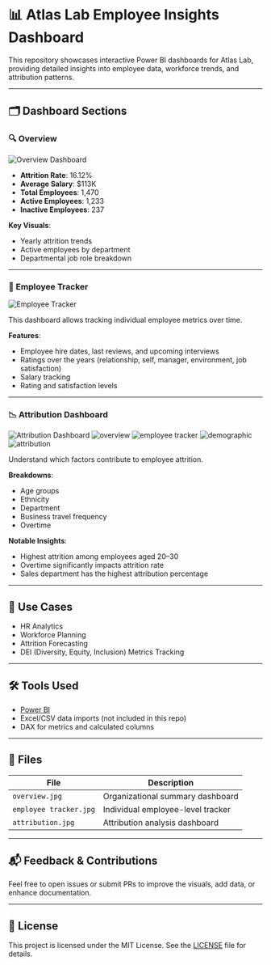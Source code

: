 # 📊 Atlas Lab Employee Insights Dashboard

This repository showcases interactive Power BI dashboards for Atlas Lab, providing detailed insights into employee data, workforce trends, and attribution patterns.

---

## 🗂️ Dashboard Sections

### 🔍 Overview
![Overview Dashboard](./overview.jpg)

- **Attrition Rate**: 16.12%
- **Average Salary**: $113K
- **Total Employees**: 1,470
- **Active Employees**: 1,233
- **Inactive Employees**: 237

**Key Visuals**:
- Yearly attrition trends
- Active employees by department
- Departmental job role breakdown

---

### 👤 Employee Tracker
![Employee Tracker](./employee%20tracker.jpg)

This dashboard allows tracking individual employee metrics over time.

**Features**:
- Employee hire dates, last reviews, and upcoming interviews
- Ratings over the years (relationship, self, manager, environment, job satisfaction)
- Salary tracking
- Rating and satisfaction levels

---

### 📉 Attribution Dashboard
![Attribution Dashboard](./attribution.jpg)
![overview](https://github.com/user-attachments/assets/89d5465f-73da-4278-886e-29835a5eea3e)
![employee tracker](https://github.com/user-attachments/assets/3fb14d98-12ad-4e74-9038-5ae46050c597)
![demographic](https://github.com/user-attachments/assets/e40bebde-d4cb-4bc3-beb7-f1fadd6b7769)
![attribution](https://github.com/user-attachments/assets/e1eef93a-eb04-49f6-9d52-4d0e723b725b)

Understand which factors contribute to employee attrition.

**Breakdowns**:
- Age groups
- Ethnicity
- Department
- Business travel frequency
- Overtime

**Notable Insights**:
- Highest attrition among employees aged 20–30
- Overtime significantly impacts attrition rate
- Sales department has the highest attribution percentage

---

## 💼 Use Cases

- HR Analytics
- Workforce Planning
- Attrition Forecasting
- DEI (Diversity, Equity, Inclusion) Metrics Tracking

---

## 🛠️ Tools Used

- [Power BI](https://powerbi.microsoft.com/)
- Excel/CSV data imports (not included in this repo)
- DAX for metrics and calculated columns

---

## 📁 Files

| File | Description |
|------|-------------|
| `overview.jpg` | Organizational summary dashboard |
| `employee tracker.jpg` | Individual employee-level tracker |
| `attribution.jpg` | Attribution analysis dashboard |

---

## 📬 Feedback & Contributions

Feel free to open issues or submit PRs to improve the visuals, add data, or enhance documentation.

---

## 📄 License

This project is licensed under the MIT License. See the [LICENSE](LICENSE) file for details.
